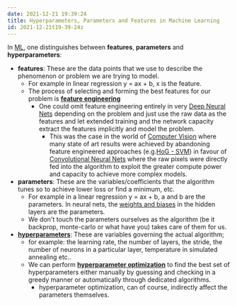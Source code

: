 ```yaml
---
date: 2021-12-21 19:39:24
title: Hyperparameters, Parameters and Features in Machine Learning
id: 2021-12-21t19-39-24z
---
```


In [ML](./2021-09-09t10-48-40z.md), one distinguishes between **features**,
**parameters** and **hyperparameters**:

- **features**: These are the data points that we use to describe the phenomenon
  or problem we are trying to model.
  - For example in linear regression y = ax + b, x is the feature.
  - The process of selecting and forming the best features for our problem is
    [**feature engineering**](https://en.wikipedia.org/wiki/Feature_engineering)
    - One could omit feature engineering entirely in very
      [Deep Neural Nets](./2021-04-26t18-14-48z.md) depending on the problem and
      just use the raw data as the features and let extended training and the
      network capacity extract the features implicitly and model the problem.
      - This was the case in the world of
        [Computer Vision](./2021-09-25t17-12-58z.md) where many state of art
        results were achieved by abandoning feature engineered approaches
        (e.g.[HoG - SVM](https://en.wikipedia.org/wiki/Histogram_of_oriented_gradients))
        in favour of [Convolutional Neural Nets](./2021-12-21t22-19-52z.md)
        where the raw pixels were directly fed into the algorithm to exploit the
        greater compute power and capacity to achieve more complex models.
- **parameters**: These are the variables/coefficients that the algorithm tunes
  so to achieve lower loss or find a minimum, etc.
  - For example in a linear regression y = ax + b, a and b are the parameters.
    In neural nets, the [weights and biases](./2021-04-26t15-11-38z.md) in the
    hidden layers are the parameters.
  - We don't touch the parameters ourselves as the algorithm (be it backprop,
    monte-carlo or what have you) takes care of them for us.
- [**hyperparameters**](<https://en.wikipedia.org/wiki/Hyperparameter_(machine_learning)>):
  These are variables governing the actual algorithm;
  - for example: the learning rate, the number of layers, the stride, the number
    of neurons in a particular layer, temperature in simulated annealing etc..
  - We can perform
    [**hyperparameter optimization**](https://en.wikipedia.org/wiki/Hyperparameter_optimization)
    to find the best set of hyperparameters either manually by guessing and
    checking in a greedy manner or automatically through dedicated algorithms.
    - hyperparameter optimization, can of course, indirectly affect the
      parameters themselves.

